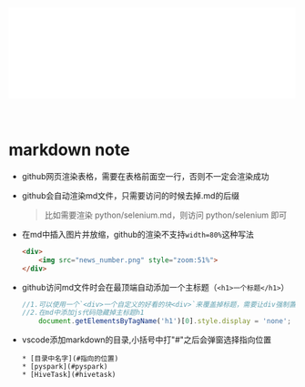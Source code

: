 <div id="navifation" class='headbar'>
    <iframe id='head' align="center" width="100%" height="160" src="md_show.html"  frameborder="no" border="0" marginwidth="0" marginheight="px" scrolling="no" ></iframe>
</div>
<style>
    .headbar{text-align:center}
    .iframe{margin:0 auto;}
</style>
<script>
    var oDiv = document.getElementById('head');
    oDiv.style.position = 'fixed'; oDiv.style.top = '0px'; oDiv.style.left = '0px';
    document.title="markdown/learn";
</script>
<br><br>
<!-- ___________________________________________ -->
<!-- ___________________________________________ -->

# markdown note

* github网页渲染表格，需要在表格前面空一行，否则不一定会渲染成功

* github会自动渲染md文件，只需要访问的时候去掉.md的后缀
    > 比如需要渲染 python/selenium.md，则访问 python/selenium 即可

* 在md中插入图片并放缩，github的渲染不支持``width=80%``这种写法
    ``` html
    <div>
        <img src="news_number.png" style="zoom:51%">
    </div>
    ```
* github访问md文件时会在最顶端自动添加一个主标题（`<h1>一个标题</h1>`）

    ```js
    //1.可以使用一个`<div>一个自定义的好看的块<div>`来覆盖掉标题，需要让div强制置顶
    //2.在md中添加js代码隐藏掉主标题h1
        document.getElementsByTagName('h1')[0].style.display = 'none';
    ```
* vscode添加markdown的目录,小括号中打"#"之后会弹窗选择指向位置
    ```
    * [目录中名字](#指向的位置)
    * [pyspark](#pyspark)
    * [HiveTask](#hivetask)
    ```